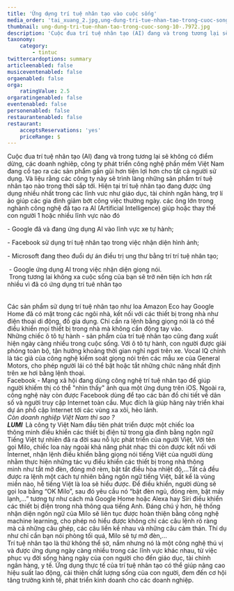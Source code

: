 ```yaml
---
title: 'Ứng dựng trí tuệ nhân tạo vào cuộc sống'
media_order: 'tai_xuang_2.jpg,ung-dung-tri-tue-nhan-tao-trong-cuoc-song-10-.7972.jpg,_MILO.jpg'
thumbnail: ung-dung-tri-tue-nhan-tao-trong-cuoc-song-10-.7972.jpg
description: 'Cuộc đua trí tuệ nhân tạo (AI) đang và trong tương lại sẽ không có điểm dừng, các doanh nghiêp, công ty phát triển công nghệ phần mềm Việt Nam đang cố tạo ra các sản phẩm gần gũi hơn tiện lợi hơn cho tất cả người sử dụng. Và liệu rằng các công ty này sẽ trình làng những sản phẩm trí tuệ nhân tạo nào trong thời sắp tới. Hiện tại trí tuệ nhân tạo đang được ứng dụng nhiều nhất trong các lĩnh vưc như giáo dục, tài chính ngân hàng, trợ lí ảo giúp các gia đinh giảm bớt công việc thường ngày. các ông lớn trong nghành công nghệ đã tạo ra AI (Artificial Intelligence) giúp hoặc thay thế con người 1 hoặc nhiều lĩnh vực nào đó'
taxonomy:
    category:
        - tintuc
twittercardoptions: summary
articleenabled: false
musiceventenabled: false
orgaenabled: false
orga:
    ratingValue: 2.5
orgaratingenabled: false
eventenabled: false
personenabled: false
restaurantenabled: false
restaurant:
    acceptsReservations: 'yes'
    priceRange: $
---
```


<div class="col-sm-9 post_content">
<p>Cuộc đua tr&iacute; tuệ nh&acirc;n tạo (AI) đang v&agrave; trong tương lại sẽ kh&ocirc;ng c&oacute; điểm dừng, c&aacute;c doanh nghi&ecirc;p, c&ocirc;ng ty ph&aacute;t triển c&ocirc;ng nghệ phần mềm Việt Nam đang cố tạo ra c&aacute;c sản phẩm gần gũi hơn tiện lợi hơn cho tất cả người sử dụng. V&agrave; liệu rằng c&aacute;c c&ocirc;ng ty n&agrave;y sẽ tr&igrave;nh l&agrave;ng những sản phẩm tr&iacute; tuệ nh&acirc;n tạo n&agrave;o trong thời sắp tới. Hiện tại tr&iacute; tuệ nh&acirc;n tạo đang được ứng dụng nhiều nhất trong c&aacute;c lĩnh vưc như gi&aacute;o dục, t&agrave;i ch&iacute;nh ng&acirc;n h&agrave;ng, trợ l&iacute; ảo gi&uacute;p c&aacute;c gia đinh giảm bớt c&ocirc;ng việc thường ng&agrave;y. c&aacute;c &ocirc;ng lớn trong ngh&agrave;nh c&ocirc;ng nghệ đ&atilde; tạo ra AI (Artificial Intelligence) gi&uacute;p hoặc thay thế con người 1 hoặc nhiều lĩnh vực n&agrave;o đ&oacute;</p>
<p>- Google đ&atilde; v&agrave; đang ứng dụng AI v&agrave;o lĩnh vực xe tự h&agrave;nh;</p>
<p>- Facebook sử dụng tr&iacute; tuệ nh&acirc;n tạo trong việc nhận diện h&igrave;nh ảnh;</p>
<p>- Microsoft đang theo đuổi dự &aacute;n điều trị ung thư bằng tr&iacute; tr&iacute; tuệ nh&acirc;n tạo;</p>
<div id="admzone493325">&nbsp;- Google ứng dụng AI trong việc nhận diện giọng n&oacute;i.</div>
<div>&nbsp;Trong tương lai kh&ocirc;ng xa cuộc sống của bạn sẽ trở n&ecirc;n tiện &iacute;ch hơn rất nhiều v&igrave; đ&atilde; c&oacute; ứng dụng tr&iacute; tu&ecirc; nh&acirc;n tạo</div>
<div>&nbsp;</div>
<div><img src="/giahan/tin-tuc/ung-dung-tri-tue-nhan-tao-vao-cuoc-song/tai_xuang_2.jpg" alt="" /></div>
<div>&nbsp;</div>
<div>C&aacute;c sản phẩm sử dụng tr&iacute; tuệ nh&acirc;n tạo như loa Amazon Eco hay Google Home đ&atilde; c&oacute; mặt trong c&aacute;c ng&ocirc;i nh&agrave;, kết nối với c&aacute;c thiết bị trong nh&agrave; như điện thoại di động, đồ gia dụng. Chỉ cần ra lệnh bằng giọng n&oacute;i l&agrave; c&oacute; thể điều khiển mọi thiết bị trong nh&agrave; m&agrave; kh&ocirc;ng cần động tay v&agrave;o.</div>
<div>Những chiếc &ocirc; t&ocirc; tự h&agrave;nh - sản phẩm của tr&iacute; tuệ nh&acirc;n tạo cũng đang xuất hiện ng&agrave;y c&agrave;ng nhiều trong cuộc sống. Với &ocirc; t&ocirc; tự h&agrave;nh, con người được giải ph&oacute;ng to&agrave;n bộ, tận hưởng khoảng thời gian nghỉ ngơi tr&ecirc;n xe. Vocal IQ ch&iacute;nh l&agrave; t&aacute;c giả của c&ocirc;ng nghệ kiểm so&aacute;t giọng n&oacute;i tr&ecirc;n c&aacute;c mẫu xe của General Motors, cho ph&eacute;p người l&aacute;i c&oacute; thể bật hoặc tắt những chức năng nhất định tr&ecirc;n xe hơi bằng lệnh thoại.</div>
<div>Facebook - Mạng x&atilde; hội đang d&ugrave;ng c&ocirc;ng nghệ tr&iacute; tuệ nh&acirc;n tạo để gi&uacute;p người khiếm thị c&oacute; thể "nh&igrave;n thấy" ảnh qua một ứng dụng tr&ecirc;n iOS. Ngo&agrave;i ra, c&ocirc;ng nghệ n&agrave;y c&ograve;n được Facebook d&ugrave;ng để tạo c&aacute;c bản đồ chi tiết về d&acirc;n số v&agrave; người truy cập Internet to&agrave;n cầu. Mục đ&iacute;ch l&agrave; gi&uacute;p h&atilde;ng n&agrave;y triển khai dự &aacute;n phổ cập Internet tới c&aacute;c v&ugrave;ng xa x&ocirc;i, hẻo l&aacute;nh.</div>
<div><em>C&ograve;n doanh nghiệp Việt Nam th&igrave; sao ?</em></div>
<div><strong><em>LUMI&nbsp;&nbsp;</em></strong>L&agrave; c&ocirc;ng ty Việt Nam đầu ti&ecirc;n ph&aacute;t triển được&nbsp;một chiếc&nbsp;loa th&ocirc;ng&nbsp;minh&nbsp;điều khiển c&aacute;c thiết bị điện tử trong gia đ&igrave;nh bằng ng&ocirc;n ngữ Tiếng Việt tự nhi&ecirc;n đ&atilde; ra đời sau nỗ lực ph&aacute;t triển của người Việt. Với t&ecirc;n gọi&nbsp;Milo, chiếc loa n&agrave;y ngo&agrave;i khả năng ph&aacute;t nhạc th&igrave; c&ograve;n được kết nối với Internet, nhận lệnh điều khiển bằng giọng n&oacute;i tiếng Việt của người d&ugrave;ng nhằm thực hiện những t&aacute;c vụ điều khiển c&aacute;c thiết bị trong&nbsp;nh&agrave; th&ocirc;ng minh&nbsp;như tắt mở đ&egrave;n, đ&oacute;ng mở r&egrave;m, bật tắt điều h&ograve;a nhiệt độ,&hellip;Tất cả đều được ra lệnh một c&aacute;ch tự nhi&ecirc;n bằng ng&ocirc;n ngữ tiếng Việt, bất kể l&agrave; v&ugrave;ng miền n&agrave;o, hễ tiếng Việt l&agrave; loa sẽ hiểu được. Để điều khiển, người d&ugrave;ng sẽ gọi loa bằng &ldquo;OK Milo&rdquo;, sau đ&oacute; y&ecirc;u cầu n&oacute; &ldquo;bật đ&egrave;n ngủ, đ&oacute;ng r&egrave;m, bật m&aacute;y lạnh,&hellip;&rdquo; tương tự như c&aacute;ch m&agrave; Google Home hoặc Alexa hay Siri điều khiển c&aacute;c thiết bị điện trong nh&agrave; th&ocirc;ng qua tiếng Anh. Đ&aacute;ng ch&uacute; &yacute; hơn, hệ thống nhận diện ng&ocirc;n ngữ của Milo sẽ li&ecirc;n tục được ho&agrave;n thiện bằng c&ocirc;ng nghệ machine learning, cho ph&eacute;p n&oacute; hiểu được kh&ocirc;ng chỉ c&aacute;c c&acirc;u lệnh r&otilde; r&agrave;ng m&agrave; cả những c&acirc;u gh&eacute;p, c&aacute;c c&acirc;u liền kề nhau v&agrave; những c&acirc;u cảm th&aacute;n. Th&iacute; dụ như chỉ cần bạn n&oacute;i ph&ograve;ng tối qu&aacute;, Milo sẽ tự mở đ&egrave;n,&hellip;</div>
<div><img src="/giahan/tin-tuc/ung-dung-tri-tue-nhan-tao-vao-cuoc-song/_MILO.jpg" alt="" /></div>
<div>Tr&iacute; tuệ nh&acirc;n tạo l&agrave; thứ kh&ocirc;ng thể sờ, nắm nhưng n&oacute; l&agrave; một c&ocirc;ng nghệ th&uacute; vị v&agrave; được ứng dụng ng&agrave;y c&agrave;ng nhiều trong c&aacute;c lĩnh vực kh&aacute;c nhau, từ việc phục vụ đời sống h&agrave;ng ng&agrave;y của con người cho đến gi&aacute;o dục, t&agrave;i ch&iacute;nh ng&acirc;n h&agrave;ng, y tế. Ứng dụng thực tế của tr&iacute; tuệ nh&acirc;n tạo c&oacute; thể gi&uacute;p n&acirc;ng cao hiệu suất lao động, cải thiện chất lượng sống của con người, đem đến cơ hội tăng trưởng kinh tế, ph&aacute;t triển kinh doanh cho c&aacute;c doanh nghiệp.</div>
</div>